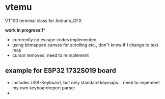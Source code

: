 # vtemu
VT100 terminal class for Ardiuno_GFX

**work in progress!!***
* curerently no escape codes implemented
* using bitmapped canvas for scrolling etc., don"t know if I change to text map 
* cursor removed, need to reimplement

## example for ESP32 1732S019 board 
- includes USB-Keyboard, but only standard keymaps... need to impement my own keyboardreport parser
- 

